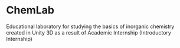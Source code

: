 # ChemLab
Educational laboratory for studying the basics of inorganic chemistry created in Unity 3D as a result of Academic Internship (Introductory Internship)
